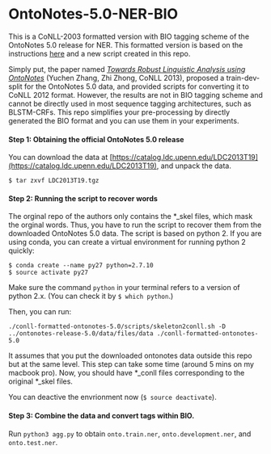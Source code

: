 # OntoNotes-5.0-NER-BIO

This is a CoNLL-2003 formatted version with BIO tagging scheme of the OntoNotes 5.0 release for NER. This formatted version is based on the instructions [here](http://cemantix.org/data/ontonotes.html) and a new script created in this repo. 

Simply put, the paper named *[Towards Robust Linguistic Analysis using OntoNotes](http://www.aclweb.org/anthology/W13-3516)* (Yuchen Zhang, Zhi Zhong, CoNLL 2013), proposed a train-dev-split for the OntoNotes 5.0 data, and provided scripts for converting it to CoNLL 2012 format. However, the results are not in BIO tagging scheme and cannot be directly used in most sequence tagging architectures, such as BLSTM-CRFs. This repo simplifies your pre-processing by directly generated the BIO format and you can use them in your experiments.



#### Step 1: Obtaining the official OntoNotes 5.0 release 

You can download the data at [https://catalog.ldc.upenn.edu/LDC2013T19](https://catalog.ldc.upenn.edu/LDC2013T19), and unpack the data.

`$ tar zxvf LDC2013T19.tgz`

#### Step 2: Running the script to recover words

The orginal repo of the authors only contains the  *_skel files, which mask the orginal words. Thus, you have to run the script to recover them from the downloaded OntoNotes 5.0 data. The script is based on python 2. If you are using conda, you can create a virtual environment for running python 2 quickly:
```
$ conda create --name py27 python=2.7.10
$ source activate py27
```

Make sure the command `python` in your terminal refers to a version of python 2.x. (You can check it by `$ which python`.)

Then, you can run: 
```
./conll-formatted-ontonotes-5.0/scripts/skeleton2conll.sh -D ../ontonotes-release-5.0/data/files/data ./conll-formatted-ontonotes-5.0
```
It assumes that you put the downloaded ontonotes data outside this repo but at the same level. This step can take some time (around 5 mins on my macbook pro). Now, you should have *_conll files corresponding to the original *_skel files.

You can deactive the envrionment now (`$ source deactivate`).

#### Step 3: Combine the data and convert tags within BIO.

Run `python3 agg.py` to obtain `onto.train.ner`, `onto.development.ner`, and `onto.test.ner`.
